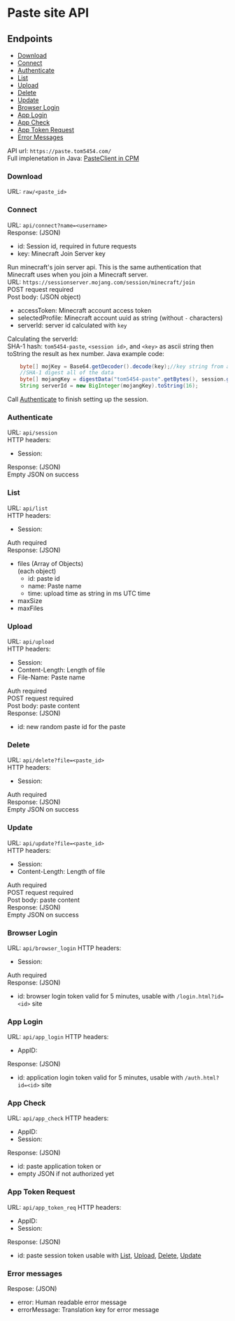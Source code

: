 # Paste site API
## Endpoints
* [Download](#download)
* [Connect](#connect)
* [Authenticate](#authenticate)
* [List](#list)
* [Upload](#upload)
* [Delete](#delete)
* [Update](#update)
* [Browser Login](#browser-login)
* [App Login](#app-login)
* [App Check](#app-check)
* [App Token Request](#app-token-request)
* [Error Messages](#error-messages)

API url: `https://paste.tom5454.com/`  
Full implenetation in Java: [PasteClient in CPM](https://github.com/tom5454/CustomPlayerModels/blob/master/CustomPlayerModels/src/shared/java/com/tom/cpm/shared/paste/PasteClient.java)  

### Download
URL: `raw/<paste_id>`

### Connect
URL: `api/connect?name=<username>`  
Response: (JSON)  
 * id: Session id, required in future requests  
 * key: Minecraft Join Server key  

Run minecraft's join server api. 
This is the same authentication that Minecraft uses when you join a Minecraft server.  
URL: `https://sessionserver.mojang.com/session/minecraft/join`  
POST request required  
Post body: (JSON object)
 * accessToken: Minecraft account access token
 * selectedProfile: Minecraft account uuid as string (without `-` characters)
 * serverId: server id calculated with `key`

Calculating the serverId:  
SHA-1 hash:
`tom5454-paste`, `<session id>`, and `<key>` as ascii string
then toString the result as hex number.
Java example code:  
```java
	byte[] mojKey = Base64.getDecoder().decode(key);//key string from api
	//SHA-1 digest all of the data
	byte[] mojangKey = digestData("tom5454-paste".getBytes(), session.getBytes(), mojKey);
	String serverId = new BigInteger(mojangKey).toString(16);
```

Call [Authenticate](#authenticate) to finish setting up the session.

### Authenticate
URL: `api/session`  
HTTP headers:  
 * Session: <session id from connect>  

Response: (JSON)  
	Empty JSON on success

### List
URL: `api/list`  
HTTP headers:  
 * Session: <session id from connect>  

Auth required  
Response: (JSON)  
 * files (Array of Objects)  
   (each object)  
   * id: paste id  
   * name: Paste name  
   * time: upload time as string in ms UTC time  
 * maxSize  
 * maxFiles  

### Upload
URL: `api/upload`  
HTTP headers:  
 * Session: <session id from connect>  
 * Content-Length: Length of file  
 * File-Name: Paste name  

Auth required  
POST request required  
Post body: paste content  
Response: (JSON)  
 * id: new random paste id for the paste

### Delete
URL: `api/delete?file=<paste_id>`  
HTTP headers:  
 * Session: <session id from connect>  

Auth required  
Response: (JSON)  
	Empty JSON on success 

### Update
URL: `api/update?file=<paste_id>`  
HTTP headers:  
 * Session: <session id from connect>  
 * Content-Length: Length of file  

Auth required  
POST request required  
Post body: paste content  
Response: (JSON)  
	Empty JSON on success
	
### Browser Login
URL: `api/browser_login`
HTTP headers:  
 * Session: <session id from connect>  
 
Auth required  
Response: (JSON)  
 * id: browser login token valid for 5 minutes, usable with `/login.html?id=<id>` site

### App Login
URL: `api/app_login`
HTTP headers:  
 * AppID: <application id>  
 
Response: (JSON)  
 * id: application login token valid for 5 minutes, usable with `/auth.html?id=<id>` site
 
### App Check
URL: `api/app_check`
HTTP headers:  
 * AppID: <application id> 
 * Session: <id from app login>
 
Response: (JSON)  
 * id: paste application token
or
 * empty JSON if not authorized yet
 
### App Token Request
URL: `api/app_token_req`
HTTP headers:  
 * AppID: <application id> 
 * Session: <id from app login>
 
Response: (JSON)  
 * id: paste session token usable with [List](#list), [Upload](#upload), [Delete](#delete), [Update](#update)

### Error messages
Respose: (JSON)  
 * error: Human readable error message
 * errorMessage: Translation key for error message